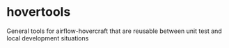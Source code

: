 # hovertools
General tools for airflow-hovercraft that are reusable between unit test and local development situations
